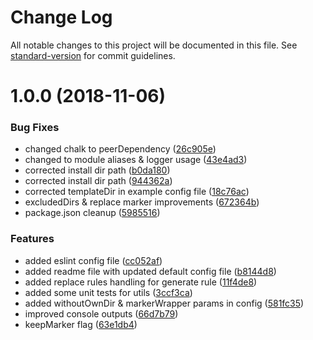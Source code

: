 # Change Log

All notable changes to this project will be documented in this file. See [standard-version](https://github.com/conventional-changelog/standard-version) for commit guidelines.

<a name="1.0.0"></a>
# 1.0.0 (2018-11-06)


### Bug Fixes

* changed chalk to peerDependency ([26c905e](https://github.com/mjezior/file-structure-generator/commit/26c905e))
* changed to module aliases & logger usage ([43e4ad3](https://github.com/mjezior/file-structure-generator/commit/43e4ad3))
* corrected install dir path ([b0da180](https://github.com/mjezior/file-structure-generator/commit/b0da180))
* corrected install dir path ([944362a](https://github.com/mjezior/file-structure-generator/commit/944362a))
* corrected templateDir in example config file ([18c76ac](https://github.com/mjezior/file-structure-generator/commit/18c76ac))
* excludedDirs & replace marker improvements ([672364b](https://github.com/mjezior/file-structure-generator/commit/672364b))
* package.json cleanup ([5985516](https://github.com/mjezior/file-structure-generator/commit/5985516))


### Features

* added eslint config file ([cc052af](https://github.com/mjezior/file-structure-generator/commit/cc052af))
* added readme file with updated default config file ([b8144d8](https://github.com/mjezior/file-structure-generator/commit/b8144d8))
* added replace rules handling for generate rule ([11f4de8](https://github.com/mjezior/file-structure-generator/commit/11f4de8))
* added some unit tests for utils ([3ccf3ca](https://github.com/mjezior/file-structure-generator/commit/3ccf3ca))
* added withoutOwnDir & markerWrapper params in config ([581fc35](https://github.com/mjezior/file-structure-generator/commit/581fc35))
* improved console outputs ([66d7b79](https://github.com/mjezior/file-structure-generator/commit/66d7b79))
* keepMarker flag ([63e1db4](https://github.com/mjezior/file-structure-generator/commit/63e1db4))
